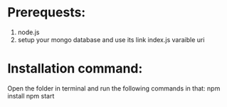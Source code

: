 # Prerequests:
1. node.js
2. setup your mongo database and use its link index.js varaible uri

# Installation command:
Open the folder in terminal and run the following commands in that:
        npm install
        npm start
